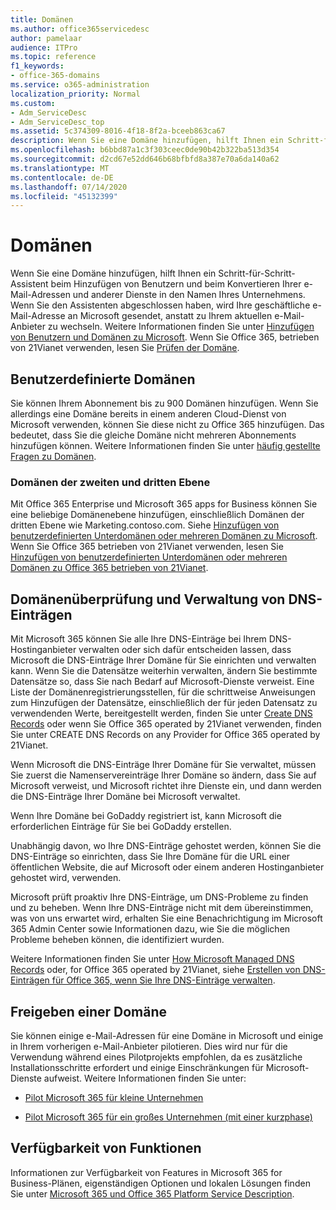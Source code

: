 ```yaml
---
title: Domänen
ms.author: office365servicedesc
author: pamelaar
audience: ITPro
ms.topic: reference
f1_keywords:
- office-365-domains
ms.service: o365-administration
localization_priority: Normal
ms.custom:
- Adm_ServiceDesc
- Adm_ServiceDesc_top
ms.assetid: 5c374309-8016-4f18-8f2a-bceeb863ca67
description: Wenn Sie eine Domäne hinzufügen, hilft Ihnen ein Schritt-für-Schritt-Assistent beim Hinzufügen von Benutzern und beim Konvertieren Ihrer e-Mail-Adressen und anderer Dienste in den Namen Ihres Unternehmens. Wenn Sie den Assistenten abgeschlossen haben, wird Ihre geschäftliche e-Mail-Adresse an Microsoft gesendet, anstatt zu Ihrem aktuellen e-Mail-Anbieter zu wechseln. Weitere Informationen finden Sie unter Hinzufügen von Benutzern und Domänen zu Microsoft. Wenn Sie Office 365, betrieben von 21Vianet verwenden, lesen Sie Prüfen der Domäne.
ms.openlocfilehash: b6bbd87a1c3f303ceec0de90b42b322ba513d354
ms.sourcegitcommit: d2cd67e52dd646b68bfbfd8a387e70a6da140a62
ms.translationtype: MT
ms.contentlocale: de-DE
ms.lasthandoff: 07/14/2020
ms.locfileid: "45132399"
---
```

# <a name="domains"></a>Domänen

Wenn Sie eine Domäne hinzufügen, hilft Ihnen ein Schritt-für-Schritt-Assistent beim Hinzufügen von Benutzern und beim Konvertieren Ihrer e-Mail-Adressen und anderer Dienste in den Namen Ihres Unternehmens. Wenn Sie den Assistenten abgeschlossen haben, wird Ihre geschäftliche e-Mail-Adresse an Microsoft gesendet, anstatt zu Ihrem aktuellen e-Mail-Anbieter zu wechseln. Weitere Informationen finden Sie unter [Hinzufügen von Benutzern und Domänen zu Microsoft](https://support.office.com/article/6383f56d-3d09-4dcb-9b41-b5f5a5efd611). Wenn Sie Office 365, betrieben von 21Vianet verwenden, lesen Sie [Prüfen der Domäne](https://docs.microsoft.com/office365/admin/setup/add-domain).
  
## <a name="custom-domains"></a>Benutzerdefinierte Domänen

Sie können Ihrem Abonnement bis zu 900 Domänen hinzufügen. Wenn Sie allerdings eine Domäne bereits in einem anderen Cloud-Dienst von Microsoft verwenden, können Sie diese nicht zu Office 365 hinzufügen. Das bedeutet, dass Sie die gleiche Domäne nicht mehreren Abonnements hinzufügen können. Weitere Informationen finden Sie unter [häufig gestellte Fragen zu Domänen](https://support.office.com/article/Domains-FAQ-1272bad0-4bd4-4796-8005-67d6fb3afc5a).
  
### <a name="second-and-third-level-domains"></a>Domänen der zweiten und dritten Ebene

Mit Office 365 Enterprise und Microsoft 365 apps for Business können Sie eine beliebige Domänenebene hinzufügen, einschließlich Domänen der dritten Ebene wie Marketing.contoso.com. Siehe [Hinzufügen von benutzerdefinierten Unterdomänen oder mehreren Domänen zu Microsoft](https://docs.microsoft.com/office365/admin/setup/domains-faq). Wenn Sie Office 365 betrieben von 21Vianet verwenden, lesen Sie [Hinzufügen von benutzerdefinierten Unterdomänen oder mehreren Domänen zu Office 365 betrieben von 21Vianet](https://docs.microsoft.com/office365/admin/setup/domains-faq).
  
## <a name="domain-verification-and-managing-dns-records"></a>Domänenüberprüfung und Verwaltung von DNS-Einträgen

Mit Microsoft 365 können Sie alle Ihre DNS-Einträge bei Ihrem DNS-Hostinganbieter verwalten oder sich dafür entscheiden lassen, dass Microsoft die DNS-Einträge Ihrer Domäne für Sie einrichten und verwalten kann. Wenn Sie die Datensätze weiterhin verwalten, ändern Sie bestimmte Datensätze so, dass Sie nach Bedarf auf Microsoft-Dienste verweist. Eine Liste der Domänenregistrierungsstellen, für die schrittweise Anweisungen zum Hinzufügen der Datensätze, einschließlich der für jeden Datensatz zu verwendenden Werte, bereitgestellt werden, finden Sie unter [Create DNS Records](https://docs.microsoft.com/office365/admin/get-help-with-domains/create-dns-records-at-any-dns-hosting-provider) oder wenn Sie Office 365 operated by 21Vianet verwenden, finden Sie unter CREATE DNS Records on any Provider for Office 365 operated by 21Vianet. 
  
Wenn Microsoft die DNS-Einträge Ihrer Domäne für Sie verwaltet, müssen Sie zuerst die Namenservereinträge Ihrer Domäne so ändern, dass Sie auf Microsoft verweist, und Microsoft richtet ihre Dienste ein, und dann werden die DNS-Einträge Ihrer Domäne bei Microsoft verwaltet.
  
Wenn Ihre Domäne bei GoDaddy registriert ist, kann Microsoft die erforderlichen Einträge für Sie bei GoDaddy erstellen. 
  
Unabhängig davon, wo Ihre DNS-Einträge gehostet werden, können Sie die DNS-Einträge so einrichten, dass Sie Ihre Domäne für die URL einer öffentlichen Website, die auf Microsoft oder einem anderen Hostinganbieter gehostet wird, verwenden. 
  
Microsoft prüft proaktiv Ihre DNS-Einträge, um DNS-Probleme zu finden und zu beheben. Wenn Ihre DNS-Einträge nicht mit dem übereinstimmen, was von uns erwartet wird, erhalten Sie eine Benachrichtigung im Microsoft 365 Admin Center sowie Informationen dazu, wie Sie die möglichen Probleme beheben können, die identifiziert wurden.
  
Weitere Informationen finden Sie unter [How Microsoft Managed DNS Records](https://docs.microsoft.com/office365/admin/setup/domains-faq) oder, for Office 365 operated by 21Vianet, siehe [Erstellen von DNS-Einträgen für Office 365, wenn Sie Ihre DNS-Einträge verwalten](https://docs.microsoft.com/office365/admin/services-in-china/create-dns-records-when-you-manage-your-dns-records).
  
## <a name="sharing-a-domain"></a>Freigeben einer Domäne

Sie können einige e-Mail-Adressen für eine Domäne in Microsoft und einige in Ihrem vorherigen e-Mail-Anbieter pilotieren. Dies wird nur für die Verwendung während eines Pilotprojekts empfohlen, da es zusätzliche Installationsschritte erfordert und einige Einschränkungen für Microsoft-Dienste aufweist. Weitere Informationen finden Sie unter:
  
- [Pilot Microsoft 365 für kleine Unternehmen](https://support.office.com/article/39cee536-6a03-40cf-b9c1-f301bb6001d7)
    
- [Pilot Microsoft 365 für ein großes Unternehmen (mit einer kurzphase)](https://fasttrack.office.com/onboard)
    
## <a name="feature-availability"></a>Verfügbarkeit von Funktionen

Informationen zur Verfügbarkeit von Features in Microsoft 365 for Business-Plänen, eigenständigen Optionen und lokalen Lösungen finden Sie unter [Microsoft 365 und Office 365 Platform Service Description](office-365-platform-service-description.md).
  

